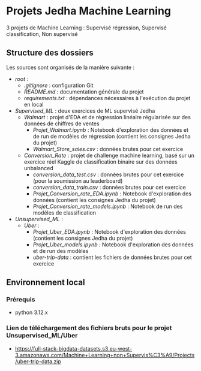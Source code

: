 # Projets Jedha Machine Learning
3 projets de Machine Learning : Supervisé régression, Supervisé classification, Non supervisé 

## Structure des dossiers

Les sources sont organisés de la manière suivante :
 - *root* :
   - *.gitignore* : configuration Git
   - *README.md* : documentation générale du projet 
   - *requirements.txt* : dépendances nécessaires à l'exécution du projet en local
 - *Supervised_ML* : deux exercices de ML supervisé Jedha
   - *Walmart* : projet d'EDA et de régression linéaire régularisée sur des données de chiffres de ventes 
      - *Projet_Walmart.ipynb* : Notebook d'exploration des données et de run de modèles de régression (contient les consignes Jedha du projet)
      - *Walmart_Store_sales.csv* : données brutes pour cet exercice
   - *Conversion_Rate* : projet de challenge machine learning, basé sur un exercice réel Kaggle de classification binaire sur des données unbalanced
      - *conversion_data_test.csv* : données brutes pour cet exercice (pour la soumission au leaderboard)
      - *conversion_data_train.csv* : données brutes pour cet exercice
      - *Projet_Conversion_rate_EDA.ipynb* : Notebook d'exploration des données (contient les consignes Jedha du projet)
      - *Projet_Conversion_rate_models.ipynb* : Notebook de run des modèles de classification 
 - *Unsupervised_ML* : 
   - *Uber* : 
     - *Projet_Uber_EDA.ipynb* : Notebook d'exploration des données (contient les consignes Jedha du projet)
     - *Projet_Uber_models.ipynb* : Notebook d'exploration des données et de run des modèles 
     - *uber-trip-data* : contient les fichiers de données brutes pour cet exercice


## Environnement local

### Prérequis

- python 3.12.x

### Lien de téléchargement des fichiers bruts pour le projet Unsupervised_ML/Uber

- https://full-stack-bigdata-datasets.s3.eu-west-3.amazonaws.com/Machine+Learning+non+Supervis%C3%A9/Projects/uber-trip-data.zip